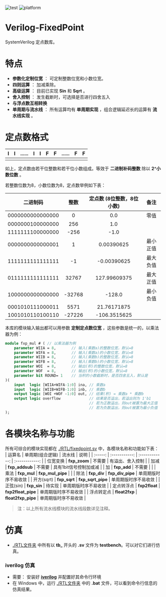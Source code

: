 ![test](https://img.shields.io/badge/test-passing-green.svg)
![platform](https://img.shields.io/badge/platform-Quartus|Vivado|iverilog-blue.svg)

Verilog-FixedPoint
===========================
SystemVerilog 定点数库。

# 特点
* **参数化定制位宽** ： 可定制整数位宽和小数位宽。
* **四则运算** ： 加减乘除。
* **高级运算** ： 目前已实现 **Sin** 和 **Sqrt** 。
* **舍入控制** ： 发生截断时，可选择是否进行四舍五入
* **与浮点数互相转换** 
* **单周期与流水线** ： 所有运算均有 **单周期实现** ，组合逻辑延迟长的运算有 **流水线实现** 。

# 定点数格式

| **I** | **I** | **......** | **I** | **I** | **F** | **F** | **......** | **F** | **F** |
| :---: | :---: | :---:      | :---: | :---: | :---: | :---: | :---:      | :---: | :---: |
||

如上，定点数由若干位整数和若干位小数组成。等效于 **二进制补码整数** 除以 **2^小数位数** 。

若整数位数为8，小数位数为8，定点数举例如下表：

| 二进制码         |      **整数**       |   **定点数** (8位整数，8位小数)    | 备注            |
| :-----:          | :-----------:       | :-----------:                      | :-------------: |
| 0000000000000000 | 0                   | 0.0                                | 零值            |
| 0000000100000000 | 256                 | 1.0                                |                 |
| 1111111100000000 | -256                | -1.0                               |                 |
| 0000000000000001 | 1                   | 0.00390625                         | 最小正值        |
| 1111111111111111 | -1                  | -0.00390625                        | 最大负值        |
| 0111111111111111 | 32767               | 127.99609375                       | 最大正值        |
| 1000000000000000 | -32768              | -128.0                             | 最小负值        |
| 0001010111000011 | 5571                | 21.76171875                        |                 |
| 1001010110100110 | -27226              | -106.3515625                       |                 |


本库的模块输入输出都可以用参数 **定制定点数位宽** ，这些参数是统一的，以乘法器为例：
```SystemVerilog
module fxp_mul # ( // 以乘法器为例
    parameter WIIA = 8,       // 输入(乘数a)的整数位宽，默认=8
    parameter WIFA = 8,       // 输入(乘数a)的小数位宽，默认=8
    parameter WIIB = 8,       // 输入(乘数b)的整数位宽，默认=8
    parameter WIFB = 8,       // 输入(乘数b)的小数位宽，默认=8
    parameter WOI  = 8,       // 输出(积)的整数位宽，默认=8
    parameter WOF  = 8,       // 输出(积)的小数位宽，默认=8
    parameter bit ROUND= 1    // 当积的小数截断时，是否四舍五入，默认是
)(
    input  logic [WIIA+WIFA-1:0] ina, // 乘数a
    input  logic [WIIB+WIFB-1:0] inb, // 乘数b
    output logic [WOI +WOF -1:0] out, // 结果(积) = 乘数a * 乘数b
    output logic overflow             // 结果是否溢出，若溢出则为 1'b1
                                      // 若为正数溢出，则out被置为最大正值
                                      // 若为负数溢出，则out被置为最小负值
);
```

# 各模块名称与功能
所有可综合的模块实现都在 [./RTL/fixedpoint.sv](./RTL/fixedpoint.sv) 中，各模块名称和功能如下表：
| 运算名     |   单周期(组合逻辑)  |  流水线            |    说明                               |
| :-----:    | :-----------:       |  :------------:    |  :------------:                       |
| 位宽变换   | **fxp_zoom**        | 不需要             | 有溢出、舍入控制                      |
| 加减       | **fxp_addsub**      | 不需要             | 具有1bit信号控制加或减                |
| 加         | **fxp_add**         | 不需要             |                                       |
| 乘法       | **fxp_mul**         | **fxp_mul_pipe**   |                                       |
| 除法       | **fxp_div**         | **fxp_div_pipe**   | 单周期版时序不易收敛                  |
| 开方(sqrt) | **fxp_sqrt**        | **fxp_sqrt_pipe**  | 单周期版时序不易收敛                  |
| 正弦(sin)  | **fxp_sin**         | 待实现             | 单周期版时序不易收敛                  |
| 定点转浮点 | **fxp2float**       | **fxp2float_pipe** |  单周期版时序不易收敛                 |
| 浮点转定点 | **float2fxp**       | **float2fxp_pipe** |  单周期版时序不易收敛                 |


> 注：以上所有流水线模块的流水线段数详见注释。

# 仿真
* [./RTL文件夹](./RTL/) 中所有以 **tb_** 开头的 **.sv** 文件为 **testbench**。可以对它们进行仿真。

### iverilog 仿真
* 需要： 安装好 **[iverilog](http://iverilog.icarus.com/)** 并配置好其命令行环境
* 在 Windows 中，运行 [./RTL文件夹](./RTL/) 中的 **.bat** 文件，可以看到命令行信息的仿真结果。
